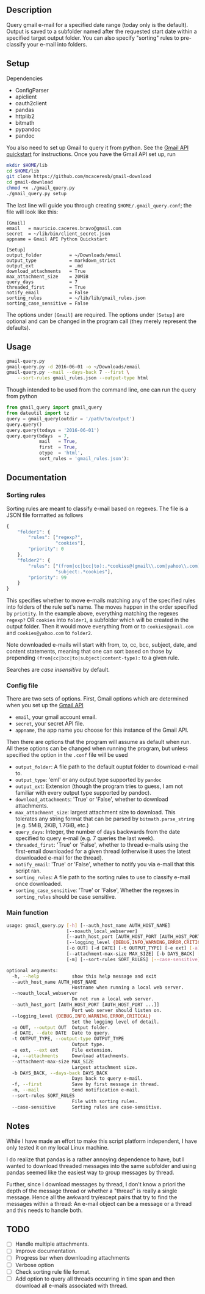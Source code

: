 Description
-----------

Query gmail e-mail for a specified date range (today only is the
default). Output is saved to a subfolder named after the requested start
date within a specified target output folder. You can also specify
"sorting" rules to pre-classify your e-mail into folders.

Setup
-----

Dependencies
* ConfigParser
* apiclient
* oauth2client
* pandas
* httplib2
* bitmath
* pypandoc
* pandoc

You also need to set up Gmail to query it from python. See the
[Gmail API quickstart](https://developers.google.com/gmail/api/quickstart/python)
for instructions. Once you have the Gmail API set up, run
```bash
mkdir $HOME/lib
cd $HOME/lib
git clone https://github.com/mcaceresb/gmail-download
cd gmail-download
chmod +x ./gmail_query.py
./gmail_query.py setup
```

The last line will guide you through creating `$HOME/.gmail_query.conf`; the file will look like this:
```
[Gmail]
email   = mauricio.caceres.bravo@gmail.com
secret  = ~/lib/bin/client_secret.json
appname = Gmail API Python Quickstart

[Setup]
output_folder          = ~/Downloads/email
output_type            = markdown_strict
output_ext             = .md
download_attachments   = True
max_attachment_size    = 20MiB
query_days             = 7
threaded_first         = True
notify_email           = False
sorting_rules          = ~/lib/lib/gmail_rules.json
sorting_case_sensitive = False
```

The options under `[Gmail]` are required. The options under `[Setup]` are optional and can be
changed in the program call (they merely represent the defaults).

Usage
-----

```bash
gmail-query.py
gmail-query.py -d 2016-06-01 -o ~/Downloads/email
gmail-query.py --mail --days-back 7 --first \
    --sort-rules gmail_rules.json --output-type html
```

Though intended to be used from the command line, one can run the query from python
```python
from gmail_query import gmail_query
from dateutil import tz
query = gmail_query(outdir = '/path/to/output')
query.query()
query.query(todays = '2016-06-01')
query.query(bdays  = 7,
            mail   = True,
            first  = True,
            otype  = 'html',
            sort_rules = 'gmail_rules.json'):
```

Documentation
-------------

### Sorting rules

Sorting rules are meant to classify e-mail based on regexes. The file is
a JSON file formatted as follows

```javascript
{
    "folder1": {
        "rules": ["regexp?",
                  "cookies"],
        "priority": 0
    },
    "folder2": {
        "rules": ["(from|cc|bcc|to):.*cookies@(gmail\\.com|yahoo\\.com)",
                  "subject:.*cookies"],
        "priority": 99
    }
}
```

This specifies whether to move e-mails matching any of the specified
rules into folders of the rule set's name. The moves happen in the order
specified by `priotity`. In the example above, everything matching the
regexes `regexp?` OR `cookies` into `folder1`, a subfolder which will
be created in the output folder. Then it would move everything from or
to `cookies@gmail.com` and `cookies@yahoo.com` to `folder2`.

Note downloaded e-mails will start with from, to, cc, bcc, subject,
date, and content statements, meaning that one can sort based on those
by prepending `(from|cc|bcc|to|subject|content-type):` to a given rule.

Searches are *case insensitive* by default.

### Config file

There are two sets of options. First, Gmail options which are determined
when you set up the [Gmail API](https://developers.google.com/gmail/api/quickstart/python)
- `email`, your gmail account email.
- `secret`, your secret API file.
- `appname`, the app name you choose for this instance of the Gmail API.

Then there are options that the program will assume as default when
run. All these options can be changed when running the program, but
unless specified the option in the `.conf` file will be used

- `output_folder`: A file path to the default ouptut folder to download e-mail to.
- `output_type`: 'eml' or any output type supported by `pandoc`
- `output_ext`: Extension (though the program tries to guess, I am not familiar with every output type supported by pandoc).
- `download_attachments`: 'True' or 'False', whether to download attachments.
- `max_attachment_size`: largest attachment size to download. This tolerates any string format that can be parsed
by `bitmath.parse_string` (e.g. 5MiB, 2KiB, 1.7GiB, etc.)
- `query_days`: Integer, the number of days backwards from the date specified to query e-mail (e.g. 7 queries the last week).
- `threaded_first`: 'True' or 'False', whether to thread e-mails using the first-email downloaded for a given thread (otherwise it uses the latest downloaded e-mail for the thread).
- `notify_email`: 'True' or 'False', whether to notify you via e-mail that this script ran.
- `sorting_rules`: A file path to the sorting rules to use to classify e-mail once downloaded.
- `sorting_case_sensitive`: 'True' or 'False', Whether the regexes in `sorting_rules` should be case sensitive.

### Main function

```bash
usage: gmail_query.py [-h] [--auth_host_name AUTH_HOST_NAME]
                      [--noauth_local_webserver]
                      [--auth_host_port [AUTH_HOST_PORT [AUTH_HOST_PORT ...]]]
                      [--logging_level {DEBUG,INFO,WARNING,ERROR,CRITICAL}]
                      [-o OUT] [-d DATE] [-t OUTPUT_TYPE] [-e ext] [-a]
                      [--attachment-max-size MAX_SIZE] [-b DAYS_BACK] [-f]
                      [-m] [--sort-rules SORT_RULES] [--case-sensitive]

optional arguments:
  -h, --help            show this help message and exit
  --auth_host_name AUTH_HOST_NAME
                        Hostname when running a local web server.
  --noauth_local_webserver
                        Do not run a local web server.
  --auth_host_port [AUTH_HOST_PORT [AUTH_HOST_PORT ...]]
                        Port web server should listen on.
  --logging_level {DEBUG,INFO,WARNING,ERROR,CRITICAL}
                        Set the logging level of detail.
  -o OUT, --output OUT  Output folder.
  -d DATE, --date DATE  Date to query.
  -t OUTPUT_TYPE, --output-type OUTPUT_TYPE
                        Output type.
  -e ext, --ext ext     File extension.
  -a, --attachments     Download attachments.
  --attachment-max-size MAX_SIZE
                        Largest attachment size.
  -b DAYS_BACK, --days-back DAYS_BACK
                        Days back to query e-mail.
  -f, --first           Save by first message in thread.
  -m, --mail            Send notification e-mail.
  --sort-rules SORT_RULES
                        File with sorting rules.
  --case-sensitive      Sorting rules are case-sensitive.
```

Notes
-----

While I have made an effort to make this script platform independent, I
have only tested it on my local Linux machine.

I do realize that pandas is a rather annoying dependence to have, but I
wanted to download threaded messages into the same subfolder and using
pandas seemed like the easiest way to group messages by thread.

Further, since I download messages by thread, I don't know a priori the
depth of the message thread or whether a "thread" is really a single
message. Hence all the awkward try/except pairs that try to find the
messages within a thread: An e-mail object can be a message or a thread
and this needs to handle both.

TODO
----

- [ ] Handle multiple attachments.  
- [ ] Improve documentation.
- [ ] Progress bar when downloading attachments
- [ ] Verbose option
- [ ] Check sorting rule file format.  
- [ ] Add option to query all threads occurring in time span and then download all e-mails associated with thread.  
